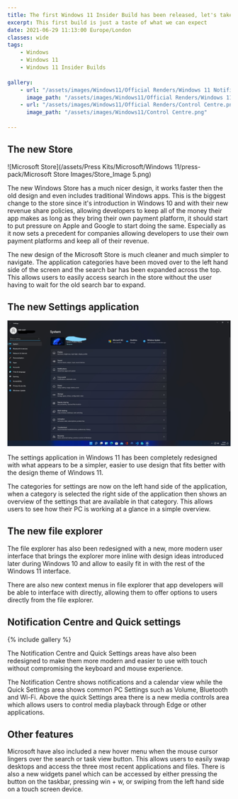 ```yaml
---
title: The first Windows 11 Insider Build has been released, let's take a look
excerpt: This first build is just a taste of what we can expect
date: 2021-06-29 11:13:00 Europe/London
classes: wide
tags:
    - Windows
    - Windows 11
    - Windows 11 Insider Builds

gallery:
    - url: "/assets/images/Windows11/Official Renders/Windows 11 Notification panel.jpg"
      image_path: "/assets/images/Windows11/Official Renders/Windows 11 Notification panel.jpg"
    - url: "/assets/images/Windows11/Official Renders/Control Centre.png"
      image_path: "/assets/images/Windows11/Control Centre.png"

---
```


## The new Store

![Microsoft Store](/assets/Press Kits/Microsoft/Windows 11/press-pack/Microsoft Store Images/Store_Image 5.png)

The new Windows Store has a much nicer design, it works faster then the old design and even includes traditional Windows apps. This is the biggest change to the store since it's introduction in Windows 10 and with their new revenue share policies, allowing developers to keep all of the money their app makes as long as they bring their own payment platform, it should start to put pressure on Apple and Google to start doing the same. Especially as it now sets a precedent for companies allowing developers to use their own payment platforms and keep all of their revenue.

The new design of the Microsoft Store is much cleaner and much simpler to navigate. The application categories have been moved over to the left hand side of the screen and the search bar has been expanded across the top. This allows users to easily access search in the store without the user having to wait for the old search bar to expand.

<script type="text/javascript">
    window._mNHandle = window._mNHandle || {};
    window._mNHandle.queue = window._mNHandle.queue || [];
    medianet_versionId = "3121199";
</script>
<script src="https://contextual.media.net/dmedianet.js?cid=8CU861TJ8" async="async"></script>

## The new Settings application

![Settings](/assets/images/Windows11/Settings.jpg)

The settings application in Windows 11 has been completely redesigned with what appears to be a simpler, easier to use design that fits better with the design theme of Windows 11.

The categories for settings are now on the left hand side of the application, when a category is selected the right side of the application then shows an overview of the settings that are available in that category. This allows users to see how their PC is working at a glance in a simple overview.

## The new file explorer

The file explorer has also been redesigned with a new, more modern user interface that brings the explorer more inline with design ideas introduced later during Windows 10 and allow to easily fit in with the rest of the Windows 11 interface.

There are also new context menus in file explorer that app developers will be able to interface with directly, allowing them to offer options to users directly from the file explorer.

## Notification Centre and Quick settings

{% include gallery %}

The Notification Centre and Quick Settings areas have also been redesigned to make them more modern and easier to use with touch without compromising the keyboard and mouse experience.

The Notification Centre shows notifications and a calendar view while the Quick Settings area shows common PC Settings such as Volume, Bluetooth and Wi-Fi. Above the quick Settings area there is a new media controls area which allows users to control media playback through Edge or other applications.

<script type="text/javascript">
    window._mNHandle = window._mNHandle || {};
    window._mNHandle.queue = window._mNHandle.queue || [];
    medianet_versionId = "3121199";
</script>
<script src="https://contextual.media.net/dmedianet.js?cid=8CU861TJ8" async="async"></script>

## Other features

Microsoft have also included a new hover menu when the mouse cursor lingers over the search or task view button. This allows users to easily swap desktops and access the three most recent applications and files. There is also a new widgets panel which can be accessed by either pressing the button on the taskbar, pressing win + w, or swiping from the left hand side on a touch screen device.
